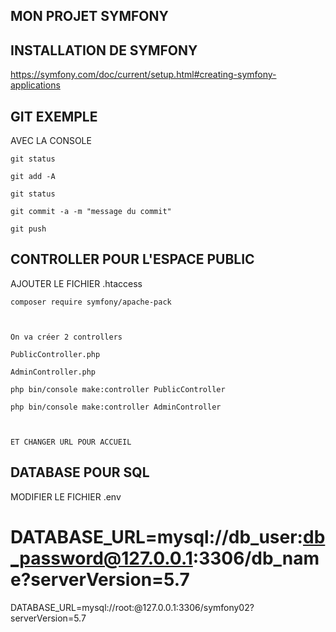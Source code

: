 ## MON PROJET SYMFONY 


## INSTALLATION DE SYMFONY

https://symfony.com/doc/current/setup.html#creating-symfony-applications

## GIT EXEMPLE

AVEC LA CONSOLE

    git status

    git add -A

    git status

    git commit -a -m "message du commit"

    git push


## CONTROLLER POUR L'ESPACE PUBLIC

AJOUTER LE FICHIER .htaccess

    composer require symfony/apache-pack



    On va créer 2 controllers

    PublicController.php

    AdminController.php

    php bin/console make:controller PublicController

    php bin/console make:controller AdminController



    ET CHANGER URL POUR ACCUEIL


## DATABASE POUR SQL


MODIFIER LE FICHIER .env

# DATABASE_URL=mysql://db_user:db_password@127.0.0.1:3306/db_name?serverVersion=5.7
DATABASE_URL=mysql://root:@127.0.0.1:3306/symfony02?serverVersion=5.7






